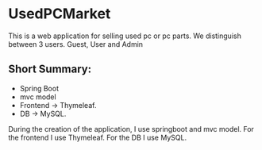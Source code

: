# UsedPCMarket
This is a web application for selling used pc or pc parts.
We distinguish between 3 users.
Guest, User and Admin

## Short Summary:
* Spring Boot
* mvc model
* Frontend -> Thymeleaf.
* DB -> MySQL.

During the creation of the application, I use springboot and mvc model. For the frontend I use Thymeleaf. For the DB I use MySQL.




